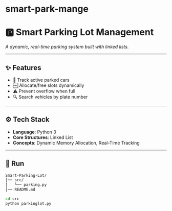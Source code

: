 # smart-park-mange
# 🅿️ Smart Parking Lot Management  

*A dynamic, real-time parking system built with linked lists.*  

---

## ✨ Features  
- 🚗 Track active parked cars  
- 🆓 Allocate/free slots dynamically  
- ⚠️ Prevent overflow when full  
- 🔍 Search vehicles by plate number  

---

## ⚙️ Tech Stack  
- **Language**: Python 3  
- **Core Structures**: Linked List  
- **Concepts**: Dynamic Memory Allocation, Real-Time Tracking  

---

## 🚀 Run  

```bash
Smart-Parking-Lot/
│── src/
│   └── parking.py
│── README.md

cd src
python parkinglot.py
